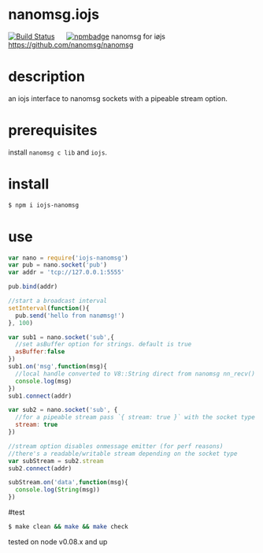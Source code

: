 # nanomsg.iojs
[![Build Status](https://travis-ci.org/reqshark/nanomsg.iojs.svg?branch=master)](https://travis-ci.org/reqshark/nanomsg.iojs) &nbsp;&nbsp;&nbsp;&nbsp; [![npmbadge](https://nodei.co/npm/iojs-nanomsg.png?mini=true)](https://www.npmjs.com/package/iojs-nanomsg)
nanomsg for iøjs  https://github.com/nanomsg/nanomsg

# description
an iojs interface to nanomsg sockets with a pipeable stream option.

# prerequisites

install `nanomsg c lib` and `iojs`.

# install
```bash
$ npm i iojs-nanomsg
```

# use
```js
var nano = require('iojs-nanomsg')
var pub = nano.socket('pub')
var addr = 'tcp://127.0.0.1:5555'

pub.bind(addr)

//start a broadcast interval
setInterval(function(){
  pub.send('hello from nanømsg!')
}, 100)

var sub1 = nano.socket('sub',{
  //set asBuffer option for strings. default is true
  asBuffer:false
})
sub1.on('msg',function(msg){
  //local handle converted to V8::String direct from nanomsg nn_recv()
  console.log(msg)
})
sub1.connect(addr)

var sub2 = nano.socket('sub', {
  //for a pipeable stream pass `{ stream: true }` with the socket type
  stream: true
})

//stream option disables onmessage emitter (for perf reasons)
//there's a readable/writable stream depending on the socket type
var subStream = sub2.stream
sub2.connect(addr)

subStream.on('data',function(msg){
  console.log(String(msg))
})
```

#test
```bash
$ make clean && make && make check
```
tested on node v0.08.x and up
